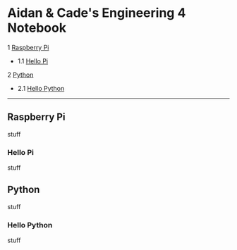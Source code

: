 # Aidan & Cade's Engineering 4 Notebook

1 [Raspberry Pi](https://github.com/ADaMiller14/Engineering_4_Notebook/edit/master/README.md#raspberry-pi)
  - 1.1 [Hello Pi](https://github.com/ADaMiller14/Engineering_4_Notebook/edit/master/README.md#hello-pi)

2 [Python](https://github.com/ADaMiller14/Engineering_4_Notebook/edit/master/README.md#python)
  - 2.1 [Hello Python](https://github.com/ADaMiller14/Engineering_4_Notebook/edit/master/README.md#hello-python)
___
## Raspberry Pi
stuff
### Hello Pi
stuff
## Python
stuff
### Hello Python
stuff

